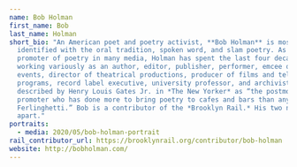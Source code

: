 ```yaml
---
name: Bob Holman
first_name: Bob
last_name: Holman
short_bio: "An American poet and poetry activist, **Bob Holman** is most closely
  identified with the oral tradition, spoken word, and slam poetry. As a
  promoter of poetry in many media, Holman has spent the last four decades
  working variously as an author, editor, publisher, performer, emcee of live
  events, director of theatrical productions, producer of films and television
  programs, record label executive, university professor, and archivist. He was
  described by Henry Louis Gates Jr. in *The New Yorker* as “the postmodern
  promoter who has done more to bring poetry to cafes and bars than anyone since
  Ferlinghetti.” Bob is a contributor of the *Brooklyn Rail.* His two new books, *The UnSpoken* and *Life Poem* (both YBK 2019), were written fifty years
  apart."
portraits:
  - media: 2020/05/bob-holman-portrait
rail_contributor_url: https://brooklynrail.org/contributor/bob-holman
website: http://bobholman.com/
---
```

